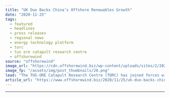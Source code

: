 ```yaml
---
title: "UK Duo Backs China’s Offshore Renewables Growth"
date: "2020-11-25"
tags: 
  - featured
  - headlines
  - press releases
  - regional news
  - energy technology platform
  - torc
  - tus ore catapult research centre
  - offshorewind
source: "offshorewind"
image_url: "https://cdn.offshorewind.biz/wp-content/uploads/sites/2/2020/11/24155141/UK-Duo-Backs-Chinas-Offshore-Renewables-Growth.png"
image_fp: "/assets/img/post_thumbnails/20.png"
lead: "The TUS-ORE Catapult Research Centre (TORC) has joined forces with the UK Energy Technology"
article_url: "https://www.offshorewind.biz/2020/11/25/uk-duo-backs-chinas-offshore-renewables-growth/"
---
```


---
